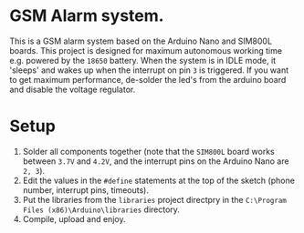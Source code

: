 # GSM Alarm system.
This is a GSM alarm system based on the Arduino Nano and SIM800L boards.
This project is designed for maximum autonomous working time e.g. powered by the `18650` battery. When the system is in IDLE mode, it 'sleeps' and wakes up when the interrupt on pin `3` is triggered.
If you want to get maximum performance, de-solder the led's from the arduino board and disable the voltage regulator.
# Setup
1. Solder all components together (note that the `SIM800L` board works between `3.7V` and `4.2V`, and the interrupt pins on the Arduino Nano are `2, 3`).
2. Edit the values in the `#define` statements at the top of the sketch (phone number, interrupt pins, timeouts).
3. Put the libraries from the `libraries` project directpry in the `C:\Program Files (x86)\Arduino\libraries` directory.
4. Compile, upload and enjoy.
